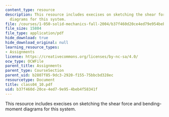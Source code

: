 ```yaml
---
content_type: resource
description: This resource includes execises on sketching the shear force and bending-moment
  diagrams for this system.
file: /courses/1-050-solid-mechanics-fall-2004/b37f460d20ce4ed79e954beb4f58341f_class04_10.pdf
file_size: 15804
file_type: application/pdf
hide_download: true
hide_download_original: null
learning_resource_types:
- Assignments
license: https://creativecommons.org/licenses/by-nc-sa/4.0/
ocw_type: OCWFile
parent_title: Assignments
parent_type: CourseSection
parent_uid: b2807f85-9dc3-2920-f155-75bbcbd328ec
resourcetype: Document
title: class04_10.pdf
uid: b37f460d-20ce-4ed7-9e95-4beb4f58341f
---
```

This resource includes execises on sketching the shear force and bending-moment diagrams for this system.